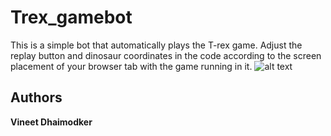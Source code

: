 # Trex_gamebot
This is a simple bot that automatically plays the T-rex game.
Adjust the replay button and dinosaur coordinates in the code according to the screen placement of your browser tab with the game running in it.
![alt text](https://img.thecodepost.org/2015/01/trex.png)

## Authors

**Vineet Dhaimodker** 
